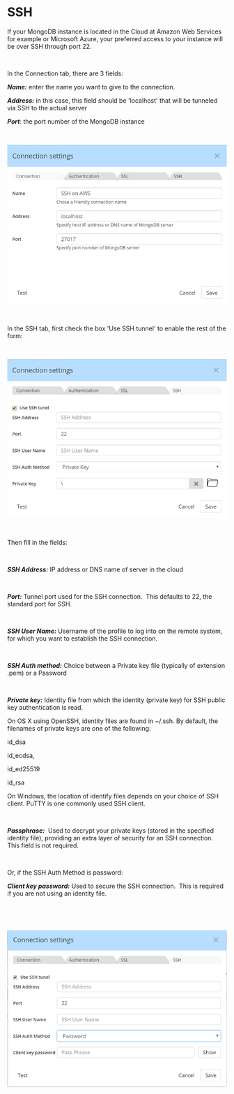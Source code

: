 # SSH

If your MongoDB instance is located in the Cloud at Amazon Web Services for example or Microsoft Azure, your preferred access to your instance will be over SSH through port 22.

&nbsp;

In the Connection tab, there are 3 fields:

***Name:*** enter the name you want to give to the connection.

***Address:*** in this case, this field should be 'localhost' that will be tunneled via SSH to the actual server

***Port***: the port number of the MongoDB instance

&nbsp;

![Image](<lib/RE%20-%20MongoDB%20-%20SSH%20connection.png>)

&nbsp;

In the SSH tab, first check the box 'Use SSH tunnel' to enable the rest of the form:

&nbsp;

![Image](<lib/RE%20-%20MongoDB%20-%20SSH%20w%20Private%20Key.png>)

&nbsp;

Then fill in the fields:

&nbsp;

***SSH Address:*** IP address or DNS name of server in the cloud

&nbsp;

***Port:*** Tunnel port used for the SSH connection.&nbsp; This defaults to 22, the standard port for SSH.

&nbsp;

***SSH User Name:*** Username of the profile to log into on the remote system, for which you want to establish the SSH connection.

&nbsp;

***SSH Auth method:*** Choice between a Private key file (typically of extension .pem) or a Password

&nbsp;

***Private key:*** Identity file from which the identity (private key) for SSH public key authentication is read.

On OS X using OpenSSH, identity files are found in ~/.ssh. By default, the filenames of private keys are one of the following:

id\_dsa

id\_ecdsa,

id\_ed25519

id\_rsa

On Windows, the location of identify files depends on your choice of SSH client. PuTTY is one commonly used SSH client.

&nbsp;

***Passphrase:***&nbsp; Used to decrypt your private keys (stored in the specified identity file), providing an extra layer of security for an SSH connection. This field is not required.

&nbsp;

Or, if the SSH Auth Method is password:

***Client key password:*** Used to secure the SSH connection.&nbsp; This is required if you are not using an identity file.

&nbsp;

&nbsp;

![Image](<lib/RE%20-%20MongoDB%20-%20SSH%20w%20Password.png>)


